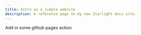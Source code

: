 ```yaml
---
title: Astro as a simple website
description: A reference page in my new Starlight docs site.
---
```

Add in some github pages action